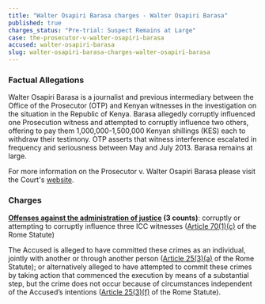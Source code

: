 ```yaml
---
title: "Walter Osapiri Barasa charges - Walter Osapiri Barasa"
published: true
charges_status: "Pre-trial: Suspect Remains at Large"
case: the-prosecutor-v-walter-osapiri-barasa
accused: walter-osapiri-barasa
slug: walter-osapiri-barasa-charges-walter-osapiri-barasa
---
```


### Factual Allegations

Walter Osapiri Barasa is a journalist and previous intermediary between the Office of the Prosecutor (OTP) and Kenyan witnesses in the investigation on the situation in the Republic of Kenya. Barasa allegedly corruptly influenced one Prosecution witness and attempted to corruptly influence two others, offering to pay them 1,000,000-1,500,000 Kenyan shillings (KES) each to withdraw their testimony. OTP asserts that witness interference escalated in frequency and seriousness between May and July 2013. Barasa remains at large.

For more information on the Prosecutor v. Walter Osapiri Barasa please visit the Court's [website](http://www.icc-cpi.int/en_menus/icc/situations%20and%20cases/situations/situation%20icc%200109/related%20cases/ICC-0109-0113/Pages/default.aspx).

### Charges

**[Offenses against the administration of justice](http://www.casematrixnetwork.org/case-m/klamberg-commentary/rome-statute/#c1243) (3 counts)**: corruptly or attempting to corruptly influence three ICC witnesses ([Article 70(1)(c)](http://www.casematrixnetwork.org/cmn-knowledge-hub/icc-commentary-clicc/commentary-rome-statute/commentary-rome-statute-part-6/#c3468) of the Rome Statute)

The Accused is alleged to have committed these crimes as an individual, jointly with another or through another person ([Article 25(3)(a)](http://www.casematrixnetwork.org/case-m/klamberg-commentary/rome-statute/#c1198) of the Rome Statute); or alternatively alleged to have attempted to commit these crimes by taking action that commenced the execution by means of a substantial step, but the crime does not occur because of circumstances independent of the Accused’s intentions ([Article 25(3)(f)](http://www.casematrixnetwork.org/case-m/klamberg-commentary/rome-statute/#c1198) of the Rome Statute).

